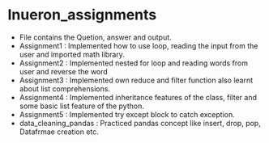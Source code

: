 # Inueron_assignments

* File contains the Quetion, answer and output.
* Assignment1 : Implemented how to use loop, reading the input from the user and imported math library.
* Assignment2 : Implemented nested for loop and reading words from user and reverse the word
* Assignment3 : Implemented own reduce and filter function also learnt about list comprehensions.
* Assignment4 : Implemented inheritance features of the class, filter and some basic list feature of the python.
* Assignment5 : Implemented try except block to catch exception.
* data_cleaning_pandas : Practiced pandas concept like insert, drop, pop, Datafrmae creation etc.

